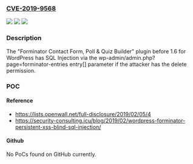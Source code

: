 ### [CVE-2019-9568](https://cve.mitre.org/cgi-bin/cvename.cgi?name=CVE-2019-9568)
![](https://img.shields.io/static/v1?label=Product&message=n%2Fa&color=blue)
![](https://img.shields.io/static/v1?label=Version&message=n%2Fa&color=blue)
![](https://img.shields.io/static/v1?label=Vulnerability&message=n%2Fa&color=brighgreen)

### Description

The "Forminator Contact Form, Poll & Quiz Builder" plugin before 1.6 for WordPress has SQL Injection via the wp-admin/admin.php?page=forminator-entries entry[] parameter if the attacker has the delete permission.

### POC

#### Reference
- https://lists.openwall.net/full-disclosure/2019/02/05/4
- https://security-consulting.icu/blog/2019/02/wordpress-forminator-persistent-xss-blind-sql-injection/

#### Github
No PoCs found on GitHub currently.

